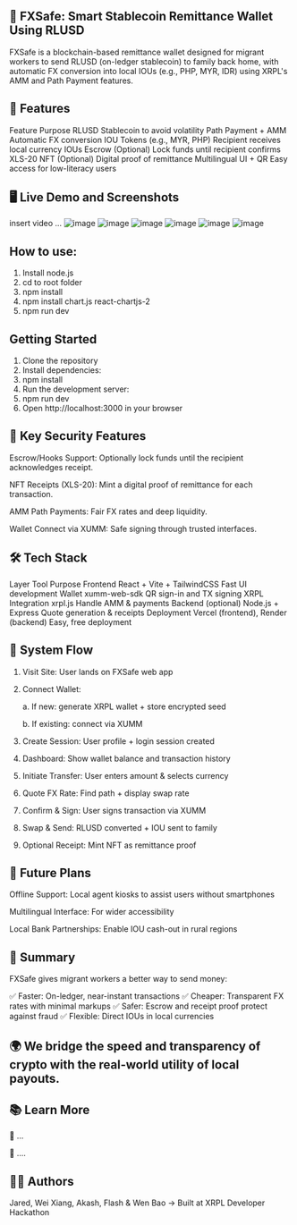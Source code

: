 ## 💸 FXSafe: Smart Stablecoin Remittance Wallet Using RLUSD
FXSafe is a blockchain-based remittance wallet designed for migrant workers to send RLUSD (on-ledger stablecoin) to family back home, with automatic FX conversion into local IOUs (e.g., PHP, MYR, IDR) using XRPL's AMM and Path Payment features.


## 🚀 Features
Feature	Purpose
RLUSD	Stablecoin to avoid volatility
Path Payment + AMM	Automatic FX conversion
IOU Tokens (e.g., MYR, PHP)	Recipient receives local currency IOUs
Escrow (Optional)	Lock funds until recipient confirms
XLS-20 NFT (Optional)	Digital proof of remittance
Multilingual UI + QR	Easy access for low-literacy users


## 🖥️ Live Demo and Screenshots
insert video ...
![image](https://github.com/user-attachments/assets/0d92c115-c10c-4ce0-bf63-f0ad82bc0030)
![image](https://github.com/user-attachments/assets/ad136bc8-1d58-4ba7-b4fd-6454df793da8)
![image](https://github.com/user-attachments/assets/9ee5b48d-0a92-4ec7-8f49-4a3cf7a6e5d3)
![image](https://github.com/user-attachments/assets/f21376a5-4d61-46b1-b468-3e472cd5f3a2)
![image](https://github.com/user-attachments/assets/f5895822-8147-487d-b516-20636266f4f8)
![image](https://github.com/user-attachments/assets/c2ef5d35-ff97-45e6-917f-62235428a979)


## How to use:
1) Install node.js
2) cd to root folder
3) npm install
4) npm install chart.js react-chartjs-2
5) npm run dev


## Getting Started
1) Clone the repository
2) Install dependencies:
3) npm install
4) Run the development server:
5) npm run dev
6) Open http://localhost:3000 in your browser


## 🔐 Key Security Features
Escrow/Hooks Support: Optionally lock funds until the recipient acknowledges receipt.

NFT Receipts (XLS-20): Mint a digital proof of remittance for each transaction.

AMM Path Payments: Fair FX rates and deep liquidity.

Wallet Connect via XUMM: Safe signing through trusted interfaces.


## 🛠️ Tech Stack
Layer	Tool	Purpose
Frontend	React + Vite + TailwindCSS	Fast UI development
Wallet	xumm-web-sdk	QR sign-in and TX signing
XRPL Integration	xrpl.js	Handle AMM & payments
Backend (optional)	Node.js + Express	Quote generation & receipts
Deployment	Vercel (frontend), Render (backend)	Easy, free deployment


## 🧩 System Flow
1. Visit Site: User lands on FXSafe web app

2. Connect Wallet:
   
    a. If new: generate XRPL wallet + store encrypted seed

    b. If existing: connect via XUMM

4. Create Session: User profile + login session created

5. Dashboard: Show wallet balance and transaction history

6. Initiate Transfer: User enters amount & selects currency

7. Quote FX Rate: Find path + display swap rate

8. Confirm & Sign: User signs transaction via XUMM

9. Swap & Send: RLUSD converted + IOU sent to family

10. Optional Receipt: Mint NFT as remittance proof
    

## 🧠 Future Plans
Offline Support: Local agent kiosks to assist users without smartphones

Multilingual Interface: For wider accessibility

Local Bank Partnerships: Enable IOU cash-out in rural regions


## 🧾 Summary
FXSafe gives migrant workers a better way to send money:

✅ Faster: On-ledger, near-instant transactions
✅ Cheaper: Transparent FX rates with minimal markups
✅ Safer: Escrow and receipt proof protect against fraud
✅ Flexible: Direct IOUs in local currencies


## 🌍 We bridge the speed and transparency of crypto with the real-world utility of local payouts.


## 📚 Learn More
🔗 ...

🔧 ....


## 🧑‍💻 Authors
Jared, Wei Xiang, Akash, Flash & Wen Bao
→ Built at XRPL Developer Hackathon


